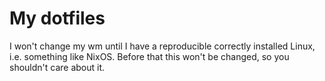 # My dotfiles

I won't change my wm until I have a reproducible correctly installed Linux, i.e. something like NixOS. Before that this won't be changed, so you shouldn't care about it.
